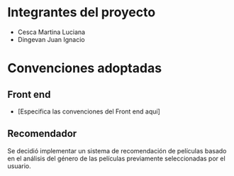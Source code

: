# Integrantes del proyecto  
- Cesca Martina Luciana
- Dingevan Juan Ignacio  

# Convenciones adoptadas  

## Front end  
- [Especifica las convenciones del Front end aquí]  

## Recomendador  
Se decidió implementar un sistema de recomendación de películas basado en el análisis del género de las películas previamente seleccionadas por el usuario.
